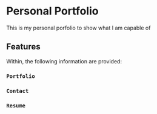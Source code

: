 # Personal Portfolio

This is my personal porfolio to show what I am capable of

## Features

Within, the following information are provided:

### `Portfolio`

### `Contact`

### `Resume`